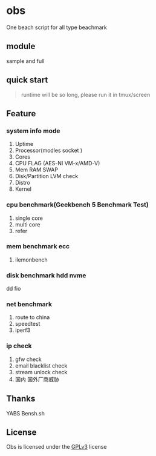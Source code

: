 # obs
One beach script for all type beachmark
## module
sample and full
## quick start
> runtime will be so long, please run it in tmux/screen
## Feature
### system info mode
1. Uptime
2. Processor(modles socket )
3. Cores
4. CPU FLAG (AES-NI VM-x/AMD-V)
5. Mem RAM SWAP
6. Disk/Partition LVM check       
7. Distro     
8. Kernel     
### cpu benchmark(Geekbench 5 Benchmark Test) 
1. single core
2. multi core
3. refer
### mem benchmark ecc
1. ilemonbench
### disk benchmark hdd nvme
dd fio
### net benchmark
1. route to china
2. speedtest
3. iperf3
### ip check
1. gfw check
2. email blacklist check
3. stream unlock check
4. 国内 国外厂商威胁
## Thanks
YABS 
Bensh.sh
## License
Obs is licensed under the [GPLv3](https://raw.githubusercontent.com/evilgaoshu/obs/main/LICENSE) license
